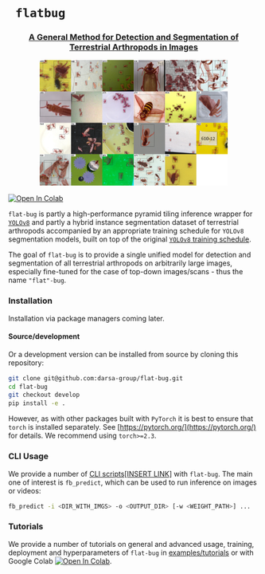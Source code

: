 # <code> flatbug </code>
### **<center><ins>A General Method for Detection and Segmentation of Terrestrial Arthropods in Images</ins></center>**

<p align="center">
    <img src="prediction.jpg" style="width: 75%;">
</p>

[![Open In Colab](https://colab.research.google.com/assets/colab-badge.svg)](https://colab.research.google.com/github/darsa-group/flat-bug/blob/master/docs/flat-bug.ipynb)

`flat-bug` is partly a high-performance pyramid tiling inference wrapper for [`YOLOv8`](https://github.com/ultralytics/ultralytics) and partly a hybrid instance segmentation dataset of terrestrial arthropods accompanied by an appropriate training schedule for `YOLOv8` segmentation models, built on top of the original [`YOLOv8` training schedule](https://docs.ultralytics.com/modes/train/#why-choose-ultralytics-yolo-for-training). 

The goal of `flat-bug` is to provide a single unified model for detection and segmentation of all terrestrial arthropods on arbitrarily large images, especially fine-tuned for the case of top-down images/scans - thus the name `"flat"-bug`.

### Installation
Installation via package managers coming later.
<!-- The latest version of `flat-bug` can be installed with any of your favourite package managers such as:
#### `pip`
```py
python -m pip install flat-bug
```
#### `anaconda`
```py
conda install flat-bug -c conda-forge
```
#### `mamba`
```py
mamba install flat-bug -c conda-forge
```
#### `micromamba`
```py
micromamba install flat-bug -c conda-forge
``` -->
#### Source/development
Or a development version can be installed from source by cloning this repository:
```sh
git clone git@github.com:darsa-group/flat-bug.git
cd flat-bug
git checkout develop
pip install -e .
```

However, as with other packages built with `PyTorch` it is best to ensure that `torch` is installed separately. See [https://pytorch.org/](https://pytorch.org/) for details. We recommend using `torch>=2.3`.

### CLI Usage
We provide a number of [CLI scripts[INSERT LINK]](INSERT_LINK) with `flat-bug`. The main one of interest is `fb_predict`, which can be used to run inference on images or videos:
```sh
fb_predict -i <DIR_WITH_IMGS> -o <OUTPUT_DIR> [-w <WEIGHT_PATH>] ...
```

### Tutorials
We provide a number of tutorials on general and advanced usage, training, deployment and hyperparameters of `flat-bug` in [examples/tutorials](examples/tutorials) or with Google Colab [![Open In Colab](https://colab.research.google.com/assets/colab-badge.svg)](https://colab.research.google.com/github/darsa-group/flat-bug/blob/master/docs/flat-bug.ipynb).

<!-- fixme: Remember to add this later! -->
<!-- ### Archive
#### Models

#### Data

### Contributions
#### Code

#### Data -->
